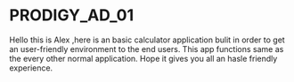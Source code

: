 # PRODIGY_AD_01
Hello this is Alex ,here is an basic calculator application bulit in order to get an user-friendly environment to the end users.
This app functions same as the every other normal application.
Hope it gives you all an hasle friendly experience.
